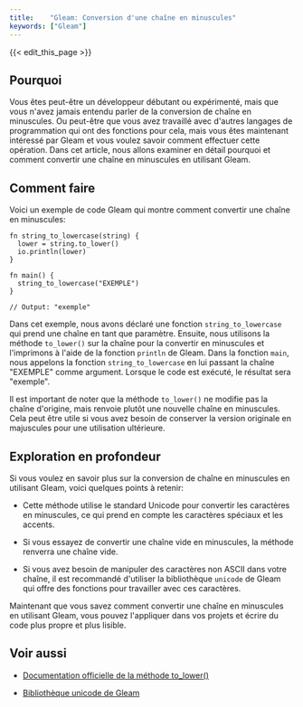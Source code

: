 ```yaml
---
title:    "Gleam: Conversion d'une chaîne en minuscules"
keywords: ["Gleam"]
---
```


{{< edit_this_page >}}

## Pourquoi

Vous êtes peut-être un développeur débutant ou expérimenté, mais que vous n'avez jamais entendu parler de la conversion de chaîne en minuscules. Ou peut-être que vous avez travaillé avec d'autres langages de programmation qui ont des fonctions pour cela, mais vous êtes maintenant intéressé par Gleam et vous voulez savoir comment effectuer cette opération. Dans cet article, nous allons examiner en détail pourquoi et comment convertir une chaîne en minuscules en utilisant Gleam.

## Comment faire

Voici un exemple de code Gleam qui montre comment convertir une chaîne en minuscules:

```Gleam
fn string_to_lowercase(string) {
  lower = string.to_lower()
  io.println(lower)
}

fn main() {
  string_to_lowercase("EXEMPLE")
}

// Output: "exemple"
```

Dans cet exemple, nous avons déclaré une fonction `string_to_lowercase` qui prend une chaîne en tant que paramètre. Ensuite, nous utilisons la méthode `to_lower()` sur la chaîne pour la convertir en minuscules et l'imprimons à l'aide de la fonction `println` de Gleam. Dans la fonction `main`, nous appelons la fonction `string_to_lowercase` en lui passant la chaîne "EXEMPLE" comme argument. Lorsque le code est exécuté, le résultat sera "exemple".

Il est important de noter que la méthode `to_lower()` ne modifie pas la chaîne d'origine, mais renvoie plutôt une nouvelle chaîne en minuscules. Cela peut être utile si vous avez besoin de conserver la version originale en majuscules pour une utilisation ultérieure.

## Exploration en profondeur

Si vous voulez en savoir plus sur la conversion de chaîne en minuscules en utilisant Gleam, voici quelques points à retenir:

- Cette méthode utilise le standard Unicode pour convertir les caractères en minuscules, ce qui prend en compte les caractères spéciaux et les accents.

- Si vous essayez de convertir une chaîne vide en minuscules, la méthode renverra une chaîne vide.

- Si vous avez besoin de manipuler des caractères non ASCII dans votre chaîne, il est recommandé d'utiliser la bibliothèque `unicode` de Gleam qui offre des fonctions pour travailler avec ces caractères.

Maintenant que vous savez comment convertir une chaîne en minuscules en utilisant Gleam, vous pouvez l'appliquer dans vos projets et écrire du code plus propre et plus lisible.

## Voir aussi

- [Documentation officielle de la méthode to_lower()](https://gleam.run/documentation/stdlib/string#to_lower)

- [Bibliothèque unicode de Gleam](https://gleam.run/documentation/stdlib/unicode)
